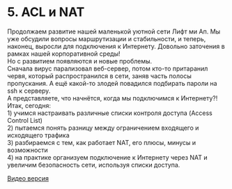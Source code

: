 # 5. ACL и NAT

Продолжаем развитие нашей маленькой уютной сети Лифт ми Ап. Мы уже обсудили вопросы маршрутизации и стабильности, и теперь, наконец, выросли для подключения к Интернету. Довольно заточения в рамках нашей корпоративной среды!  
Но с развитием появляются и новые проблемы.  
Сначала вирус парализовал веб-сервер, потом кто-то притаранил червя, который распространился в сети, заняв часть полосы пропускания. А ещё какой-то злодей повадился подбирать пароли на ssh к серверу.  
А представляете, что начнётся, когда мы подключимся к Интернету?!  
Итак, сегодня:  
1\) учимся настраивать различные списки контроля доступа \(Access Control List\)  
2\) пытаемся понять разницу между ограничением входящего и исходящего трафика  
3\) разбираемся с тем, как работает NAT, его плюсы, минусы и возможности  
4\) на практике организуем подключение к Интернету через NAT и увеличим безопасность сети, используя списки доступа.

[Видео версия](https://youtu.be/OHSmt_TS2j8)

